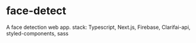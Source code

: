 # face-detect
A face detection web app. stack: Typescript, Next.js, Firebase, Clarifai-api, styled-components, sass
